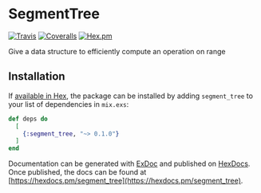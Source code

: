 # SegmentTree
[![Travis](https://travis-ci.org/adrienmo/segment_tree.svg?branch=master)](https://travis-ci.org/adrienmo/segment_tree)
[![Coveralls](https://img.shields.io/coveralls/adrienmo/segment_tree.svg?branch=master&style=flat-square)](https://coveralls.io/github/adrienmo/segment_tree)
[![Hex.pm](https://img.shields.io/hexpm/v/segment_tree.svg?style=flat-square)](https://hex.pm/packages/segment_tree)

Give a data structure to efficiently compute an operation on range

## Installation

If [available in Hex](https://hex.pm/docs/publish), the package can be installed
by adding `segment_tree` to your list of dependencies in `mix.exs`:

```elixir
def deps do
  [
    {:segment_tree, "~> 0.1.0"}
  ]
end
```

Documentation can be generated with [ExDoc](https://github.com/elixir-lang/ex_doc)
and published on [HexDocs](https://hexdocs.pm). Once published, the docs can
be found at [https://hexdocs.pm/segment_tree](https://hexdocs.pm/segment_tree).

